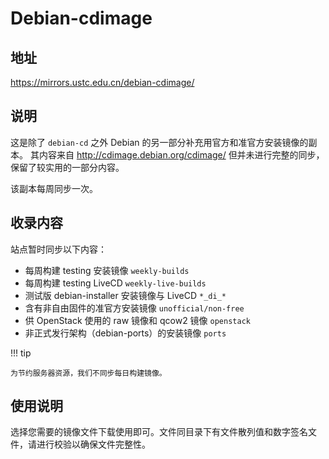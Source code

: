 # Debian-cdimage

## 地址

<https://mirrors.ustc.edu.cn/debian-cdimage/>

## 说明

这是除了 `debian-cd` 之外 Debian
的另一部分补充用官方和准官方安装镜像的副本。 其内容来自
<http://cdimage.debian.org/cdimage/> 但并未进行完整的同步，
保留了较实用的一部分内容。

该副本每周同步一次。

## 收录内容

站点暂时同步以下内容：

-   每周构建 testing 安装镜像 `weekly-builds`
-   每周构建 testing LiveCD `weekly-live-builds`
-   测试版 debian-installer 安装镜像与 LiveCD `*_di_*`
-   含有非自由固件的准官方安装镜像 `unofficial/non-free`
-   供 OpenStack 使用的 raw 镜像和 qcow2 镜像 `openstack`
-   非正式发行架构（debian-ports）的安装镜像 `ports`

!!! tip

    为节约服务器资源，我们不同步每日构建镜像。

## 使用说明

选择您需要的镜像文件下载使用即可。文件同目录下有文件散列值和数字签名文件，请进行校验以确保文件完整性。
